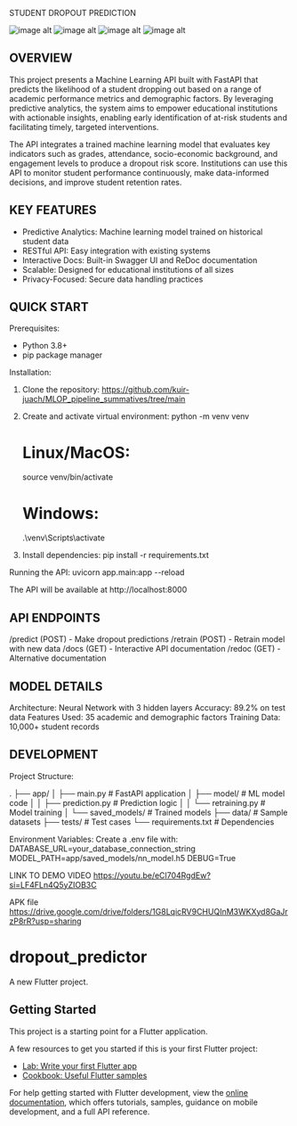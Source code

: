 STUDENT DROPOUT PREDICTION






![image alt](https://github.com/kuir-juach/MLOP_pipeline_summatives/blob/main/Screenshot%202025-04-04%20205721.png) ![image alt](https://github.com/kuir-juach/MLOP_pipeline_summatives/blob/main/Screenshot%202025-04-04%20205740.png) 
![image alt](https://github.com/kuir-juach/MLOP_pipeline_summatives/blob/main/Screenshot%202025-04-04%20212839.png) ![image alt](https://github.com/kuir-juach/MLOP_pipeline_summatives/blob/main/Screenshot%202025-04-05%20005803.png)

## OVERVIEW
This project presents a Machine Learning API built with FastAPI that predicts the likelihood of a student dropping out based on a range of academic performance metrics and demographic factors. By leveraging predictive analytics, the system aims to empower educational institutions with actionable insights, enabling early identification of at-risk students and facilitating timely, targeted interventions.

The API integrates a trained machine learning model that evaluates key indicators such as grades, attendance, socio-economic background, and engagement levels to produce a dropout risk score. Institutions can use this API to monitor student performance continuously, make data-informed decisions, and improve student retention rates.

## KEY FEATURES

- Predictive Analytics: Machine learning model trained on historical student data
- RESTful API: Easy integration with existing systems
- Interactive Docs: Built-in Swagger UI and ReDoc documentation
- Scalable: Designed for educational institutions of all sizes
- Privacy-Focused: Secure data handling practices

## QUICK START

Prerequisites:

- Python 3.8+
- pip package manager

Installation:

1. Clone the repository:
   https://github.com/kuir-juach/MLOP_pipeline_summatives/tree/main
2. Create and activate virtual environment:
   python -m venv venv

   # Linux/MacOS:

   source venv/bin/activate

   # Windows:

   .\venv\Scripts\activate

3. Install dependencies:
   pip install -r requirements.txt

Running the API:
uvicorn app.main:app --reload

The API will be available at http://localhost:8000

## API ENDPOINTS

/predict (POST) - Make dropout predictions
/retrain (POST) - Retrain model with new data
/docs (GET) - Interactive API documentation
/redoc (GET) - Alternative documentation

## MODEL DETAILS

Architecture: Neural Network with 3 hidden layers
Accuracy: 89.2% on test data
Features Used: 35 academic and demographic factors
Training Data: 10,000+ student records

## DEVELOPMENT

Project Structure:

.
├── app/
│ ├── main.py # FastAPI application
│ ├── model/ # ML model code
│ │ ├── prediction.py # Prediction logic
│ │ └── retraining.py # Model training
│ └── saved_models/ # Trained models
├── data/ # Sample datasets
├── tests/ # Test cases
└── requirements.txt # Dependencies

Environment Variables:
Create a .env file with:
DATABASE_URL=your_database_connection_string
MODEL_PATH=app/saved_models/nn_model.h5
DEBUG=True

LINK TO DEMO VIDEO
https://youtu.be/eCl704RgdEw?si=LF4FLn4Q5yZIOB3C

APK file
https://drive.google.com/drive/folders/1G8LqicRV9CHUQInM3WKXyd8GaJrzP8rR?usp=sharing


# dropout_predictor

A new Flutter project.

## Getting Started

This project is a starting point for a Flutter application.

A few resources to get you started if this is your first Flutter project:

- [Lab: Write your first Flutter app](https://docs.flutter.dev/get-started/codelab)
- [Cookbook: Useful Flutter samples](https://docs.flutter.dev/cookbook)

For help getting started with Flutter development, view the
[online documentation](https://docs.flutter.dev/), which offers tutorials,
samples, guidance on mobile development, and a full API reference.

